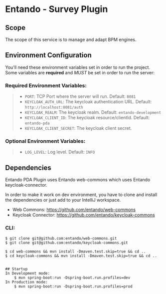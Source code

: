 Entando - Survey Plugin
=====================

## Scope
The scope of this service is to manage and adapt BPM engines.

## Environment Configuration

You'll need these environment variables set in order to run the project. Some variables are **required** and *MUST* be set in order to run the server:

### Required Environment Variables:
>- `PORT`: TCP Port where the server will run. Default: `8081`
>- `KEYCLOAK_AUTH_URL`: The keycloak authentication URL. Default: `http://localhost:8081/auth`
>- `KEYCLOAK_REALM`: The keycloak realm. Default: `entando-development`
>- `KEYCLOAK_CLIENT_ID`: The keycloak resource/clientId. Default: `entando-pda`
>- `KEYCLOAK_CLIENT_SECRET`: The keycloak client secret.

### Optional Environment Variables:
>- `LOG_LEVEL`: Log level. Default: `INFO`

## Dependencies
Entando PDA Plugin uses Entando web-commons which uses Entando keycloak-connector.

In order to make it work on dev environment, you have to clone and install the dependencies or just add to your IntelliJ workspace.

* Web Commons: https://github.com/entando/web-commons
* Keycloak Connector: https://github.com/entando/keycloak-commons

### CLI:
```
$ git clone git@github.com:entando/web-commons.git
$ git clone git@github.com:entando/keycloak-commons.git

$ cd web-commons && mvn install -Dmaven.test.skip=true && cd ..
$ cd keycloak-commons && mvn install -Dmaven.test.skip=true && cd ..


## Startup
In Development mode:
    $ mvn spring-boot:run -Dspring-boot.run.profiles=dev
In Production mode:
    $ mvn spring-boot:run -Dspring-boot.run.profiles=prod
```
